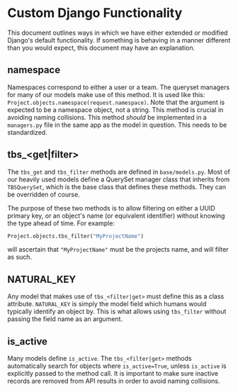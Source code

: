 # Custom Django Functionality
This document outlines ways in which we have either extended or modified Django's default functionality. If something
is behaving in a manner different than you would expect, this document may have an explanation.


## namespace
Namespaces correspond to either a user or a team. The queryset managers for many of our models make
use of this method. It is used like this: `Project.objects.namespace(request.namespace)`. Note that the argument
is expected to be a namespace object, not a string. This method is crucial in avoiding naming collisions. This method 
_should_ be implemented in a `managers.py` file in the same app as the model in question. This needs to be standardized.


## tbs_<get|filter>
The `tbs_get` and `tbs_filter` methods are defined in `base/models.py`. Most of our heavily used models define a 
QuerySet manager class that inherits from `TBSQuerySet`, which is the base class that defines these methods. They can be
overridden of course.

The purpose of these two methods is to allow filtering on either a UUID primary key, or an object's name (or equivalent 
identifier) without knowing the type ahead of time. For example:
```python
Project.objects.tbs_filter("MyProjectName")
```

will ascertain that `"MyProjectName"` must be the projects name, and will filter as such.


## NATURAL_KEY
Any model that makes use of `tbs_<filter|get>` must define this as a class attribute. `NATURAL_KEY` is simply
the model field which humans would typically identify an object by. This is what allows using `tbs_filter` without
passing the field name as an argument.


## is_active
Many models define `is_active`. The `tbs_<filter|get>` methods automatically search for objects where `is_active=True`,
unless `is_active` is explicitly passed to the method call. It is important to make sure inactive records are removed
from API results in order to avoid naming collisions.